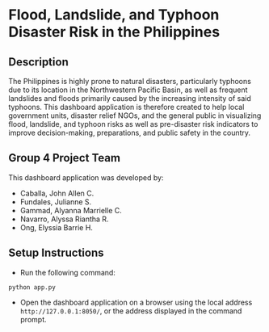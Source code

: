 # Flood, Landslide, and Typhoon Disaster Risk in the Philippines

## Description
The Philippines is highly prone to natural disasters, particularly typhoons due to its location in the Northwestern Pacific Basin, as well as frequent landslides and floods primarily caused by the increasing intensity of said typhoons.
This dashboard application is therefore created to help local government units, disaster relief NGOs, and the general public in visualizing flood, landslide, and typhoon risks as well as pre-disaster risk indicators to improve decision-making, preparations, and public safety in the country.

## Group 4 Project Team
This dashboard application was developed by:
- Caballa, John Allen C.
- Fundales, Julianne S.
- Gammad, Alyanna Marrielle C.
- Navarro, Alyssa Riantha R.
- Ong, Elyssia Barrie H.

## Setup Instructions
- Run the following command:
```
python app.py
```
- Open the dashboard application on a browser using the local address `http://127.0.0.1:8050/`, or the address displayed in the command prompt.
